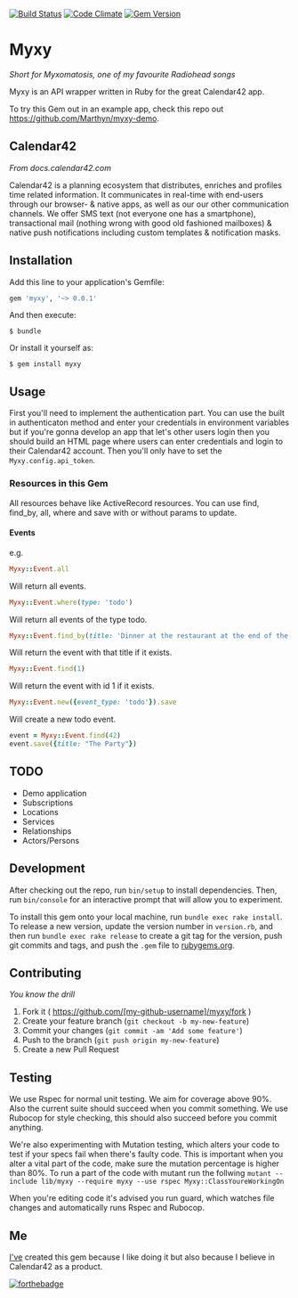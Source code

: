 [![Build Status](https://travis-ci.org/Marthyn/myxy.svg?branch=master)](https://travis-ci.org/Marthyn/myxy)
[![Code Climate](https://codeclimate.com/github/Marthyn/myxy/badges/gpa.svg)](https://codeclimate.com/github/Marthyn/myxy)
[![Gem Version](https://badge.fury.io/rb/myxy.svg)](http://badge.fury.io/rb/myxy)
# Myxy
*Short for Myxomatosis, one of my favourite Radiohead songs*

Myxy is an API wrapper written in Ruby for the great Calendar42 app.

To try this Gem out in an example app, check this repo out https://github.com/Marthyn/myxy-demo.

## Calendar42
*From docs.calendar42.com*

Calendar42 is a planning ecosystem that distributes, enriches and profiles time related information. It communicates in real-time with end-users through our browser- & native apps, as well as our our other communication channels. We offer SMS text (not everyone one has a smartphone), transactional mail (nothing wrong with good old fashioned mailboxes) & native push notifications including custom templates & notification masks.

## Installation

Add this line to your application's Gemfile:

```ruby
gem 'myxy', '~> 0.0.1'
```

And then execute:

    $ bundle

Or install it yourself as:

    $ gem install myxy

## Usage

First you'll need to implement the authentication part. You can use the built in authenticaton method and enter your credentials in environment variables but if you're gonna develop an app that let's other users login then you should build an HTML page where users can enter credentials and login to their Calendar42 account. Then you'll only have to set the `Myxy.config.api_token`.

### Resources in this Gem

All resources behave like ActiveRecord resources. You can use find, find_by, all, where and save with or without params to update.

#### Events

e.g.

```ruby
Myxy::Event.all
```
Will return all events.

```ruby
Myxy::Event.where(type: 'todo')
```
Will return all events of the type todo.

```ruby
Myxy::Event.find_by(title: 'Dinner at the restaurant at the end of the Universe')
```
Will return the event with that title if it exists.

```ruby
Myxy::Event.find(1)
```
Will return the event with id 1 if it exists.

```ruby
Myxy::Event.new({event_type: 'todo'}).save
```
Will create a new todo event.

```ruby
event = Myxy::Event.find(42)
event.save({title: "The Party"})
```

## TODO

  * Demo application
  * Subscriptions
  * Locations
  * Services
  * Relationships
  * Actors/Persons

## Development

After checking out the repo, run `bin/setup` to install dependencies. Then, run `bin/console` for an interactive prompt that will allow you to experiment.

To install this gem onto your local machine, run `bundle exec rake install`. To release a new version, update the version number in `version.rb`, and then run `bundle exec rake release` to create a git tag for the version, push git commits and tags, and push the `.gem` file to [rubygems.org](https://rubygems.org).

## Contributing
*You know the drill*

1. Fork it ( https://github.com/[my-github-username]/myxy/fork )
2. Create your feature branch (`git checkout -b my-new-feature`)
3. Commit your changes (`git commit -am 'Add some feature'`)
4. Push to the branch (`git push origin my-new-feature`)
5. Create a new Pull Request

## Testing

We use Rspec for normal unit testing. We aim for coverage above 90%. Also the current suite should succeed when you commit something.
We use Rubocop for style checking, this should also succeed before you commit anything.

We're also experimenting with Mutation testing, which alters your code to test if your specs fail when there's faulty code. This is important when you
alter a vital part of the code, make sure the mutation percentage is higher than 80%. To run a part of the code with mutant run the follwing
`mutant --include lib/myxy --require myxy --use rspec Myxy::ClassYoureWorkingOn`

When you're editing code it's advised you run guard, which watches file changes and automatically runs Rspec and Rubocop.

## Me

[I've](http://www.marthyn.nl) created this gem because I like doing it but also because I believe in Calendar42 as a product.

[![forthebadge](http://forthebadge.com/images/badges/built-with-ruby.svg)](http://www.marthyn.nl)
